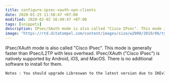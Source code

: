```yaml
---
title: configure-ipsec-xauth-vpn-clients
date: 2020-01-25 11:58:47 +07:00
modified: 2020-02-02 16:49:47 +07:00
tags: [snippets]
description: IPsec/XAuth mode is also called "Cisco IPsec". This mode is generally faster than IPsec/L2TP with less overhead. IPsec/XAuth ("Cisco IPsec")
image: "https://rtd.ditatompel.com/content/images/size/w2000/2019/06/tyler-franta-iusJ25iYu1c-unsplash-cisco.jpg"
---
```


IPsec/XAuth mode is also called "Cisco IPsec". This mode is generally faster than IPsec/L2TP with less overhead. IPsec/XAuth ("Cisco IPsec") is natively supported by Android, iOS, and MacOS. There is no additional software to install for them.

```bash
Notes : You should upgrade Libreswan to the latest version due to IKEv1 informational exchange packets not integrity checked (CVE-2019-10155)
```
